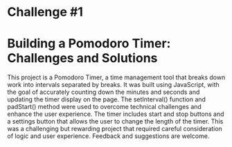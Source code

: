 <h1>Challenge #1</h1>
<h1>Building a Pomodoro Timer: Challenges and Solutions</h2>


This project is a Pomodoro Timer, a time management tool that breaks down work into intervals separated by breaks. It was built using JavaScript, with the goal of accurately counting down the minutes and seconds and updating the timer display on the page. The setInterval() function and padStart() method were used to overcome technical challenges and enhance the user experience. The timer includes start and stop buttons and a settings button that allows the user to change the length of the timer. This was a challenging but rewarding project that required careful consideration of logic and user experience. Feedback and suggestions are welcome.
